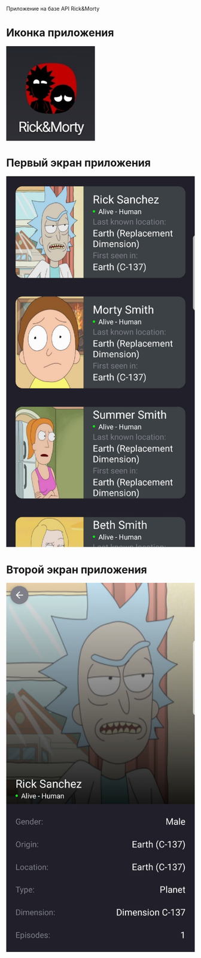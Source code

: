 Приложение на базе API Rick&Morty

# Иконка приложения
![Иконка](https://github.com/WHXLi/Rick-Morty-/blob/master/icon.jpg)
# Первый экран приложения
![Первый экран](https://github.com/WHXLi/Rick-Morty-/blob/master/first.jpg)
# Второй экран приложения
![Второй экран](https://github.com/WHXLi/Rick-Morty-/blob/master/second.jpg)
